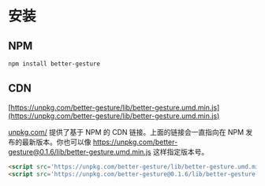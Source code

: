
# 安装

## NPM

``` sh
npm install better-gesture
```

## CDN

[https://unpkg.com/better-gesture/lib/better-gesture.umd.min.js](https://unpkg.com/better-gesture/lib/better-gesture.umd.min.js)

[unpkg.com/](https://unpkg.com/) 提供了基于 NPM 的 CDN 链接。上面的链接会一直指向在 NPM 发布的最新版本。你也可以像 <https://unpkg.com/better-gesture@0.1.6/lib/better-gesture.umd.min.js> 这样指定版本号。

``` html
<script src='https://unpkg.com/better-gesture/lib/better-gesture.umd.min.js'></script>
<script src='https://unpkg.com/better-gesture@0.1.6/lib/better-gesture.umd.min.js'></script>
```
